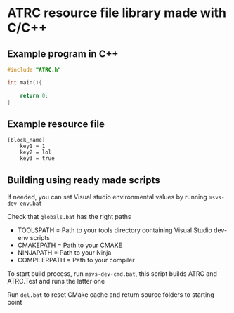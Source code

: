 # ATRC resource file library made with C/C++

## Example program in C++


```cpp
#include "ATRC.h"

int main(){
    
    return 0;
}
```

## Example resource file

```
[block_name]
    key1 = 1 
    key2 = lol 
    key3 = true 
```

## Building using ready made scripts

If needed, you can set Visual studio environmental values by running ```msvs-dev-env.bat```

Check that ```globals.bat``` has the right paths
 - TOOLSPATH = Path to your tools directory containing Visual Studio dev-env scripts
 - CMAKEPATH = Path to your CMAKE
 - NINJAPATH = Path to your Ninja
 - COMPILERPATH = Path to your compiler

To start build process, run ```msvs-dev-cmd.bat```, this script builds ATRC and ATRC.Test and runs the latter one

Run ```del.bat``` to reset CMake cache and return source folders to starting point